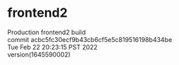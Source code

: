# frontend2  
Production frontend2 build  
commit acbc5fc30ecf9b43cb6cf5e5c819516198b434be  
Tue Feb 22 20:23:15 PST 2022  
version(1645590002)  
